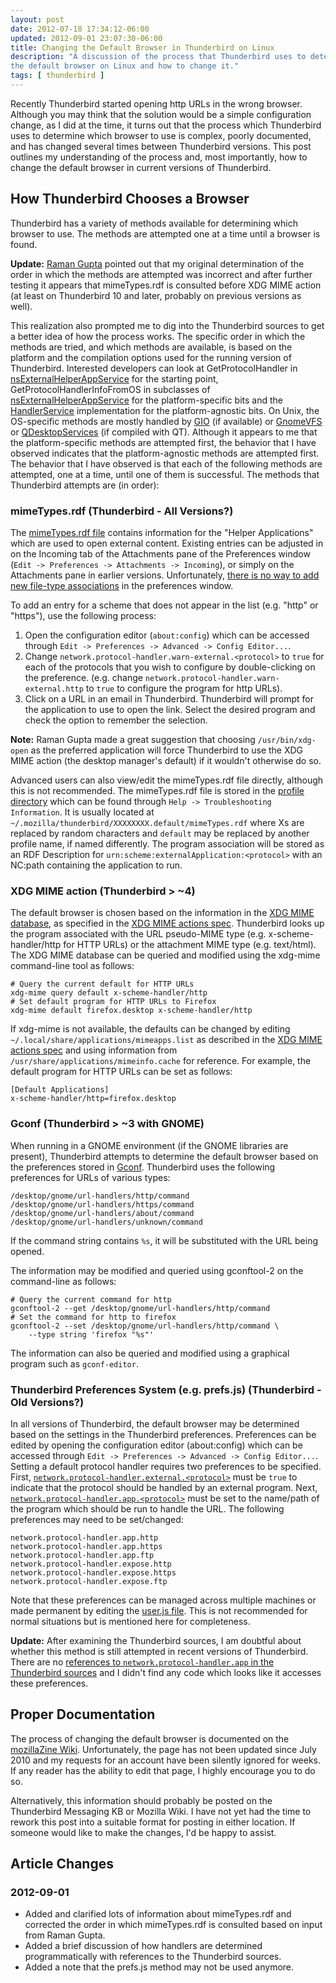 ```yaml
---
layout: post
date: 2012-07-18 17:34:12-06:00
updated: 2012-09-01 23:07:30-06:00
title: Changing the Default Browser in Thunderbird on Linux
description: "A discussion of the process that Thunderbird uses to determine \
the default browser on Linux and how to change it."
tags: [ thunderbird ]
---
```

Recently Thunderbird started opening http URLs in the wrong browser.  Although
you may think that the solution would be a simple configuration change, as I
did at the time, it turns out that the process which Thunderbird uses to
determine which browser to use is complex, poorly documented, and has changed
several times between Thunderbird versions.  This post outlines my
understanding of the process and, most importantly, how to change the default
browser in current versions of Thunderbird.

<!--more-->

## How Thunderbird Chooses a Browser

Thunderbird has a variety of methods available for determining which browser to
use.  The methods are attempted one at a time until a browser is found.

**Update:** [Raman Gupta](http://vivosys.com) pointed out that my original
determination of the order in which the methods are attempted was incorrect
and after further testing it appears that mimeTypes.rdf is consulted before
XDG MIME action (at least on Thunderbird 10 and later, probably on previous
versions as well).

This realization also prompted me to dig into the Thunderbird sources to get a
better idea of how the process works.  The specific order in which the methods
are tried, and which methods are available, is based on the platform and the
compilation options used for the running version of Thunderbird.  Interested
developers can look at GetProtocolHandler in
[nsExternalHelperAppService](http://mxr.mozilla.org/comm-central/ident?i=nsExternalHelperAppService)
for the starting point, GetProtocolHandlerInfoFromOS in subclasses of
[nsExternalHelperAppService](http://mxr.mozilla.org/comm-central/ident?i=nsExternalHelperAppService)
for the platform-specific bits and the
[HandlerService](http://mxr.mozilla.org/comm-central/ident?i=HandlerService)
implementation for the platform-agnostic bits.  On Unix, the OS-specific
methods are mostly handled by
[GIO](http://developer.gnome.org/gio/stable/GAppInfo.html#g-app-info-get-default-for-uri-scheme)
(if available) or
[GnomeVFS](http://developer.gnome.org/gnome-vfs/stable/gnome-vfs-2.0-gnome-vfs-mime-database.html#gnome-vfs-mime-application-launch)
or
[QDesktopServices](http://doc.trolltech.com/4.6/qdesktopservices.html#openUrl)
(if compiled with QT).  Although it appears to me that the platform-specific
methods are attempted first, the behavior that I have observed indicates that
the platform-agnostic methods are attempted first.  The behavior that I have
observed is that each of the following methods are attempted, one at a time,
until one of them is successful.  The methods that Thunderbird attempts are
(in order):

### mimeTypes.rdf (Thunderbird - All Versions?)

The [mimeTypes.rdf file](http://kb.mozillazine.org/MimeTypes.rdf) contains
information for the "Helper Applications" which are used to open external
content.  Existing entries can be adjusted in on the Incoming tab of the
Attachments pane of the Preferences window (`Edit -> Preferences ->
Attachments -> Incoming`), or simply on the Attachments pane in earlier
versions.  Unfortunately, [there is no way to add new file-type
associations](https://bugzilla.mozilla.org/show_bug.cgi?id=503303) in the
preferences window.

To add an entry for a scheme that does not appear in the list (e.g. "http" or "https"), use the following process:

1. Open the configuration editor (`about:config`) which can be accessed
   through `Edit -> Preferences -> Advanced -> Config Editor...`.
2. Change `network.protocol-handler.warn-external.<protocol>` to `true` for
   each of the protocols that you wish to configure by double-clicking on
   the preference.  (e.g. change `network.protocol-handler.warn-external.http`
   to `true` to configure the program for http URLs).
3. Click on a URL in an email in Thunderbird. Thunderbird will prompt
   for the application to use to open the link.  Select the desired program
   and check the option to remember the selection.

**Note:** Raman Gupta made a great suggestion that choosing
`/usr/bin/xdg-open` as the preferred application will force Thunderbird to use
the XDG MIME action (the desktop manager's default) if it wouldn't otherwise
do so.

Advanced users can also view/edit the mimeTypes.rdf file directly, although
this is not recommended.  The mimeTypes.rdf file is stored in the [profile
directory](https://support.mozillamessaging.com/en-US/kb/profiles) which can
be found through `Help -> Troubleshooting Information`.  It is usually located
at `~/.mozilla/thunderbird/XXXXXXXX.default/mimeTypes.rdf` where Xs are
replaced by random characters and `default` may be replaced by another profile
name, if named differently.  The program association will be stored as an RDF
Description for `urn:scheme:externalApplication:<protocol>` with an NC:path
containing the application to run.

### XDG MIME action (Thunderbird > ~4)

The default browser is chosen based on the information in the [XDG MIME
database](http://www.freedesktop.org/wiki/Specifications/shared-mime-info-spec),
as specified in the
[XDG MIME actions spec](http://www.freedesktop.org/wiki/Specifications/mime-actions-spec).
Thunderbird looks up the program associated with the URL pseudo-MIME type (e.g.
x-scheme-handler/http for HTTP URLs) or the attachment MIME type (e.g.
text/html).  The XDG MIME database can be queried and modified using the
xdg-mime command-line tool as follows:

    # Query the current default for HTTP URLs
    xdg-mime query default x-scheme-handler/http
    # Set default program for HTTP URLs to Firefox
    xdg-mime default firefox.desktop x-scheme-handler/http

If xdg-mime is not available, the defaults can be changed by editing
`~/.local/share/applications/mimeapps.list` as described in the
[XDG MIME actions spec](http://www.freedesktop.org/wiki/Specifications/mime-actions-spec#User-specified_application_ordering)
and using information from `/usr/share/applications/mimeinfo.cache` for
reference.  For example, the default program for HTTP URLs can be set as
follows:

    [Default Applications]
    x-scheme-handler/http=firefox.desktop

### Gconf (Thunderbird > ~3 with GNOME)

When running in a GNOME environment (if the GNOME libraries are present),
Thunderbird attempts to determine the default browser based on the preferences
stored in [Gconf](http://projects.gnome.org/gconf/).  Thunderbird uses the
following preferences for URLs of various types:

    /desktop/gnome/url-handlers/http/command
    /desktop/gnome/url-handlers/https/command
    /desktop/gnome/url-handlers/about/command
    /desktop/gnome/url-handlers/unknown/command

If the command string contains `%s`, it will be substituted with the URL being
opened.

The information may be modified and queried using gconftool-2 on the command-line as follows:

    # Query the current command for http
    gconftool-2 --get /desktop/gnome/url-handlers/http/command
    # Set the command for http to firefox
    gconftool-2 --set /desktop/gnome/url-handlers/http/command \
        --type string 'firefox "%s"'

The information can also be queried and modified using a graphical program
such as `gconf-editor`.

### Thunderbird Preferences System (e.g. prefs.js) (Thunderbird - Old Versions?)

In all versions of Thunderbird, the default browser may be determined based on
the settings in the Thunderbird preferences.  Preferences can be edited by
opening the configuration editor (about:config) which can be accessed through
`Edit -> Preferences -> Advanced -> Config Editor...`.  Setting a default
protocol handler requires two preferences to be specified.  First,
[`network.protocol-handler.external.<protocol>`](http://kb.mozillazine.org/Network.protocol-handler.external.%28protocol%29)
must be `true` to indicate that
the protocol should be handled by an external program.  Next,
[`network.protocol-handler.app.<protocol>`](http://kb.mozillazine.org/Network.protocol-handler.app.%28protocol%29)
must be set to the name/path of the
program which should be run to handle the URL.  The following preferences may
need to be set/changed:

    network.protocol-handler.app.http
    network.protocol-handler.app.https
    network.protocol-handler.app.ftp
    network.protocol-handler.expose.http
    network.protocol-handler.expose.https
    network.protocol-handler.expose.ftp

Note that these preferences can be managed across multiple machines or made
permanent by editing the [user.js file](http://kb.mozillazine.org/User.js_file).
This is not recommended for normal situations but is mentioned here for
completeness.

**Update:** After examining the Thunderbird sources, I am doubtful about
whether this method is still attempted in recent versions of Thunderbird.
There are no [references to `network.protocol-handler.app` in the Thunderbird
sources](http://mxr.mozilla.org/comm-central/search?string=network.protocol-handler.app)
and I didn't find any code which looks like it accesses these preferences.

## Proper Documentation

The process of changing the default browser is documented on the
[mozillaZine Wiki](http://kb.mozillazine.org/Default_browser#Setting_the_browser_that_opens_in_Thunderbird_-_Linux).
Unfortunately, the page has not been updated since July 2010 and my requests
for an account have been silently ignored for weeks.  If any reader has the
ability to edit that page, I highly encourage you to do so.

Alternatively, this information should probably be posted on the Thunderbird
Messaging KB or Mozilla Wiki.  I have not yet had the time to rework this post
into a suitable format for posting in either location.  If someone would like
to make the changes, I'd be happy to assist.

## Article Changes

### 2012-09-01

* Added and clarified lots of information about mimeTypes.rdf and corrected
  the order in which mimeTypes.rdf is consulted based on input from Raman
  Gupta.
* Added a brief discussion of how handlers are determined programmatically
  with references to the Thunderbird sources.
* Added a note that the prefs.js method may not be used anymore.
